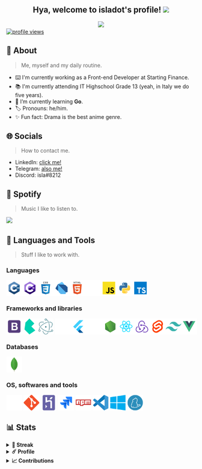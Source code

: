 <!-- Welcome section. -->
<div align="center">
  <h2> Hya, welcome to isladot's profile! <img src="https://media.tenor.com/images/1963c1bf2abc4950a12284148a81eb61/tenor.gif" height="40px"></h2>
  <a href="https://github.com/isladot">
    <img src="https://readme-typing-svg.herokuapp.com?font=Montserrat&color=C792EA&center=true&vCenter=true&lines=front-end+developer.;professional+botmancer.;anime+addict+-.-"/>
  </a>
  <br />
</div>

<!-- Banners section. -->
<div>  
  <a href="https://github.com/isladot">
    <img src="https://komarev.com/ghpvc/?username=isladot&label=Visitors" alt="profile views" />
  </a>
</div>

<!-- About section. -->
<h2>🌸 About</h2>

> Me, myself and my daily routine.

- ⌨️ I'm currently working as a Front-end Developer at Starting Finance.
- 📚 I'm currently attending IT Highschool Grade 13 (yeah, in Italy we do five years).
- 🌱 I’m currently learning **Go**.
- 🏷 Pronouns: he/him.
- ✨ Fun fact: Drama is the best anime genre.

<!-- Socials section. -->
<h2>🌐 Socials</h2>

> How to contact me.

- LinkedIn: [click me!](https://www.linkedin.com/in/luca-biagetti/)
- Telegram: [also me!](https://t.me/isladot)
- Discord: isla#8212

<!-- Spotify section. -->
<h2>🎵 Spotify</h2>

> Music I like to listen to.

<a href="https://open.spotify.com/user/iyp449gpvmgrzw82i8xptf7up">
  <img src="https://spotify-readme-widget.herokuapp.com/api/spotify/now" />
</a>

<!-- Tech section. -->
<h2>🔨 Languages and Tools</h2>

> Stuff I like to work with.

<h3> Languages </h3>

<div style='display: flex'>
  <img src="./assets/icons/c++/c++.svg" width="42" alt="C++" />
  <img src="./assets/icons/csharp/csharp.svg" width="42" alt="C#" />
  <img src="./assets/icons/css/css.svg" width="42" alt="CSS" />
  <img src="./assets/icons/dart/dart.svg" width="42" alt="Dart" />
  <img src="./assets/icons/html/html.svg" width="42" alt="HTML" />
  <img src="./assets/icons/markdown/markdown.svg" width="42" alt="Markdown" />
  <img src="./assets/icons/javascript/javascript.svg" width="42" alt="JavaScript" />
  <img src="./assets/icons/python/python.svg" width="42" alt="Python" />
  <img src="./assets/icons/typescript/typescript.svg" width="42" alt="TypeScript" />
</div>
  
<h3> Frameworks and libraries </h3>

<div style='display: flex'>
  <img src="./assets/icons/bootstrap/bootstrap.svg" width="42" alt="Bootstrap" />
  <img src="./assets/icons/bulma/bulma.svg" width="42" alt="Bulma" />
  <img src="./assets/icons/electron/electron.svg" width="42" alt="Electron" /> &nbsp;
  <img src="./assets/icons/express/express.svg" width="42" alt="Express" />
  <img src="./assets/icons/flutter/flutter.svg" width="42" alt="Flutter" />
  <img src="./assets/icons/nextjs/nextjs.svg" width="42" alt="NextJS" />
  <img src="./assets/icons/node/node.svg" width="42" alt="NodeJS" />
  <img src="./assets/icons/react/react.svg" width="42" alt="React" />
  <img src="./assets/icons/redux/redux.svg" width="42" alt="Redux" />
  <img src="./assets/icons/svelte/svelte.svg" width="42" alt="Svelte" />
  <img src="./assets/icons/tailwindcss/tailwindcss.svg" width="42" alt="TailwindCSS" />
  <img src="./assets/icons/vue/vue.svg" width="42" alt="Vue" />
</div>

<h3> Databases </h3>

<div style='display: flex'>
  <img src="./assets/icons/mongodb/mongodb.svg" width="42" alt="MongoDB" /> &nbsp;
</div>
  
<h3> OS, softwares and tools </h3>

<div style='display: flex'>
  <img src="./assets/icons/apple/apple.svg" width="42" alt="Apple" /> &nbsp;
  <img src="./assets/icons/git/git.svg" width="42" alt="Git" /> &nbsp;
  <img src="./assets/icons/heroku/heroku.svg" width="42" alt="Heroku" /> &nbsp;
  <img src="./assets/icons/jira/jira.svg" width="42" alt="Jira" /> &nbsp;
  <img src="./assets/icons/npm/npm.svg" width="42" alt="NPM" /> &nbsp;
  <img src="./assets/icons/vscode/vscode.svg" width="42" alt="VSCode" /> &nbsp;
  <img src="./assets/icons/windows/windows.svg" width="42" alt="Windows" /> &nbsp;
  <img src="./assets/icons/yarn/yarn.svg" width="42" alt="Yarn" /> &nbsp;
</div>

<!-- Stats section. -->
<h2>📊 Stats</h2>
<details>
  <summary><b>👾 Streak</b></summary>
  <br />
  <div align="center">
    <img height="200px" src="http://github-readme-streak-stats.herokuapp.com?user=isladot&theme=material-palenight&hide_border=true" />
  </div>
  <br />
</details>

<details>
  <summary><b>☄️ Profile</b></summary>
  <br />  
  <div align="center">
    <img height="140px" src="https://github-readme-stats.vercel.app/api?username=isladot&hide_border=true&hide_title=true&count_private=true&include_all_commits=true&show_icons=true&theme=material-palenight" />
    <img height="140px" src="https://github-readme-stats.vercel.app/api/top-langs/?username=isladot&hide=html&hide_title=true&hide_border=true&layout=compact&langs_count=8&theme=material-palenight" />
  </div>
  <br />
</details>

<details>
  <summary><b>📈 Contributions</b></summary>
  <br />  
  <div align="center">
    <img width="95%" src="https://activity-graph.herokuapp.com/graph?username=isladot&bg_color=292d3e&color=a6accd&line=c792ea&point=89ddff&hide_border=true" />
  </div>
  <br />
</details>

